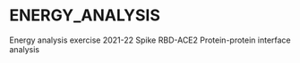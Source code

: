 # ENERGY_ANALYSIS
Energy analysis exercise 2021-22 Spike RBD-ACE2 Protein-protein interface analysis
